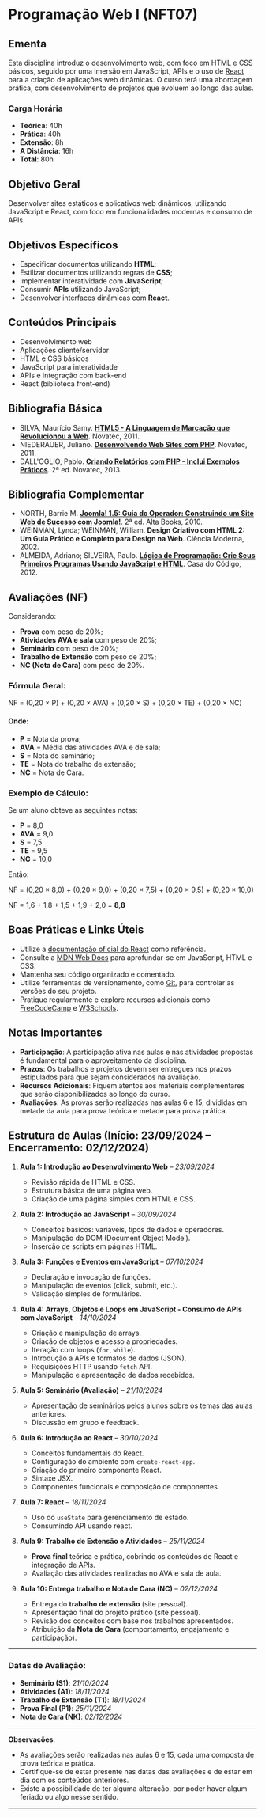 # Programação Web I (NFT07)

## Ementa

Esta disciplina introduz o desenvolvimento web, com foco em HTML e CSS básicos, seguido por uma imersão em JavaScript, APIs e o uso de [React](https://reactjs.org/) para a criação de aplicações web dinâmicas. O curso terá uma abordagem prática, com desenvolvimento de projetos que evoluem ao longo das aulas.

### Carga Horária

- **Teórica**: 40h
- **Prática**: 40h
- **Extensão**: 8h
- **A Distância**: 16h
- **Total**: 80h

## Objetivo Geral

Desenvolver sites estáticos e aplicativos web dinâmicos, utilizando JavaScript e React, com foco em funcionalidades modernas e consumo de APIs.

## Objetivos Específicos

- Especificar documentos utilizando **HTML**;
- Estilizar documentos utilizando regras de **CSS**;
- Implementar interatividade com **JavaScript**;
- Consumir **APIs** utilizando JavaScript;
- Desenvolver interfaces dinâmicas com **React**.

## Conteúdos Principais

- Desenvolvimento web
- Aplicações cliente/servidor
- HTML e CSS básicos
- JavaScript para interatividade
- APIs e integração com back-end
- React (biblioteca front-end)

## Bibliografia Básica

- SILVA, Maurício Samy. [**HTML5 - A Linguagem de Marcação que Revolucionou a Web**](https://novatec.com.br/livros/html5-linguagem-marcacao-revolucionou-web/). Novatec, 2011.
- NIEDERAUER, Juliano. [**Desenvolvendo Web Sites com PHP**](https://novatec.com.br/livros/desenvolvendo-web-sites-com-php/). Novatec, 2011.
- DALL'OGLIO, Pablo. [**Criando Relatórios com PHP - Inclui Exemplos Práticos**](https://novatec.com.br/livros/criando-relatorios-php/). 2ª ed. Novatec, 2013.

## Bibliografia Complementar

- NORTH, Barrie M. [**Joomla! 1.5: Guia do Operador: Construindo um Site Web de Sucesso com Joomla!**](https://www.altabooks.com.br/produto/joomla-1-5-guia-do-operador/). 2ª ed. Alta Books, 2010.
- WEINMAN, Lynda; WEINMAN, William. **Design Criativo com HTML 2: Um Guia Prático e Completo para Design na Web**. Ciência Moderna, 2002.
- ALMEIDA, Adriano; SILVEIRA, Paulo. [**Lógica de Programação: Crie Seus Primeiros Programas Usando JavaScript e HTML**](https://www.casadocodigo.com.br/products/livro-logica-programacao). Casa do Código, 2012.


## Avaliações (NF)

Considerando:
- **Prova** com peso de 20%;
- **Atividades AVA e sala** com peso de 20%;
- **Seminário** com peso de 20%;
- **Trabalho de Extensão** com peso de 20%;
- **NC (Nota de Cara)** com peso de 20%.

### Fórmula Geral:

NF = (0,20 × P) + (0,20 × AVA) + (0,20 × S) + (0,20 × TE) + (0,20 × NC)

#### Onde:
- **P** = Nota da prova;
- **AVA** = Média das atividades AVA e de sala;
- **S** = Nota do seminário;
- **TE** = Nota do trabalho de extensão;
- **NC** = Nota de Cara.

### Exemplo de Cálculo:

Se um aluno obteve as seguintes notas:

- **P** = 8,0
- **AVA** = 9,0
- **S** = 7,5
- **TE** = 9,5
- **NC** = 10,0

Então:

NF = (0,20 × 8,0) + (0,20 × 9,0) + (0,20 × 7,5) + (0,20 × 9,5) + (0,20 × 10,0)

NF = 1,6 + 1,8 + 1,5 + 1,9 + 2,0 = **8,8**


## Boas Práticas e Links Úteis

- Utilize a [documentação oficial do React](https://reactjs.org/docs/getting-started.html) como referência.
- Consulte a [MDN Web Docs](https://developer.mozilla.org/pt-BR/) para aprofundar-se em JavaScript, HTML e CSS.
- Mantenha seu código organizado e comentado.
- Utilize ferramentas de versionamento, como [Git](https://git-scm.com/), para controlar as versões do seu projeto.
- Pratique regularmente e explore recursos adicionais como [FreeCodeCamp](https://www.freecodecamp.org/) e [W3Schools](https://www.w3schools.com/).

## Notas Importantes

- **Participação**: A participação ativa nas aulas e nas atividades propostas é fundamental para o aproveitamento da disciplina.
- **Prazos**: Os trabalhos e projetos devem ser entregues nos prazos estipulados para que sejam considerados na avaliação.
- **Recursos Adicionais**: Fiquem atentos aos materiais complementares que serão disponibilizados ao longo do curso.
- **Avaliações**: As provas serão realizadas nas aulas 6 e 15, divididas em metade da aula para prova teórica e metade para prova prática.

## Estrutura de Aulas (Início: 23/09/2024 – Encerramento: 02/12/2024)

1. **Aula 1: Introdução ao Desenvolvimento Web** – *23/09/2024*
   - Revisão rápida de HTML e CSS.
   - Estrutura básica de uma página web.
   - Criação de uma página simples com HTML e CSS.

2. **Aula 2: Introdução ao JavaScript** – *30/09/2024*
   - Conceitos básicos: variáveis, tipos de dados e operadores.
   - Manipulação do DOM (Document Object Model).
   - Inserção de scripts em páginas HTML.

3. **Aula 3: Funções e Eventos em JavaScript** – *07/10/2024*
   - Declaração e invocação de funções.
   - Manipulação de eventos (click, submit, etc.).
   - Validação simples de formulários.

4. **Aula 4: Arrays, Objetos e Loops em JavaScript - Consumo de APIs com JavaScript** – *14/10/2024*
   - Criação e manipulação de arrays.
   - Criação de objetos e acesso a propriedades.
   - Iteração com loops (`for`, `while`).
   - Introdução a APIs e formatos de dados (JSON).
   - Requisições HTTP usando `fetch` API.
   - Manipulação e apresentação de dados recebidos.

5. **Aula 5: Seminário (Avaliação)** – *21/10/2024*
   - Apresentação de seminários pelos alunos sobre os temas das aulas anteriores.
   - Discussão em grupo e feedback.

6. **Aula 6: Introdução ao React** – *30/10/2024*
   - Conceitos fundamentais do React.
   - Configuração do ambiente com `create-react-app`.
   - Criação do primeiro componente React.
   - Sintaxe JSX.
   - Componentes funcionais e composição de componentes.

7. **Aula 7: React** – *18/11/2024*
   - Uso do `useState` para gerenciamento de estado.
   - Consumindo API usando react.

9. **Aula 9: Trabalho de Extensão e Atividades** – *25/11/2024*
   - **Prova final** teórica e prática, cobrindo os conteúdos de React e integração de APIs.
   - Avaliação das atividades realizadas no AVA e sala de aula.
   
10. **Aula 10: Entrega trabalho e Nota de Cara (NC)** – *02/12/2024*
    - Entrega do **trabalho de extensão** (site pessoal).
    - Apresentação final do projeto prático (site pessoal).
    - Revisão dos conceitos com base nos trabalhos apresentados.
    - Atribuição da **Nota de Cara** (comportamento, engajamento e participação).

---

### Datas de Avaliação:
- **Seminário (S1)**: *21/10/2024*
- **Atividades (A1)**: *18/11/2024*
- **Trabalho de Extensão (T1)**: *18/11/2024*
- **Prova Final (P1)**: *25/11/2024*
- **Nota de Cara (NK)**: *02/12/2024*

---


**Observações**:

- As avaliações serão realizadas nas aulas 6 e 15, cada uma composta de prova teórica e prática.
- Certifique-se de estar presente nas datas das avaliações e de estar em dia com os conteúdos anteriores.
- Existe a possibilidade de ter alguma alteração, por poder haver algum feriado ou algo nesse sentido.
---
